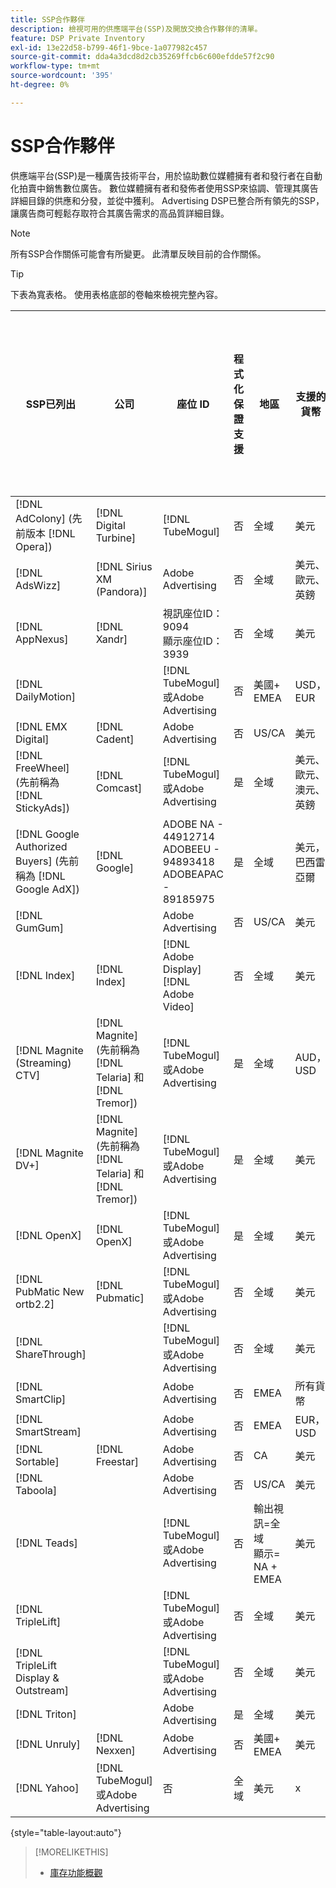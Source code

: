 ```yaml
---
title: SSP合作夥伴
description: 檢視可用的供應端平台(SSP)及開放交換合作夥伴的清單。
feature: DSP Private Inventory
exl-id: 13e22d58-b799-46f1-9bce-1a077982c457
source-git-commit: dda4a3dcd8d2cb35269ffcb6c600efdde57f2c90
workflow-type: tm+mt
source-wordcount: '395'
ht-degree: 0%

---
```


# SSP合作夥伴

供應端平台(SSP)是一種廣告技術平台，用於協助數位媒體擁有者和發行者在自動化拍賣中銷售數位廣告。 數位媒體擁有者和發佈者使用SSP來協調、管理其廣告詳細目錄的供應和分發，並從中獲利。 Advertising DSP已整合所有領先的SSP，讓廣告商可輕鬆存取符合其廣告需求的高品質詳細目錄。

>[!NOTE]
>
>所有SSP合作關係可能會有所變更。 此清單反映目前的合作關係。

>[!TIP]
>
>下表為寬表格。 使用表格底部的卷軸來檢視完整內容。

| SSP已列出 | 公司 | 座位 ID | 程式化保證支援 | 地區 | 支援的貨幣 | 視訊案頭 | 視訊行動裝置 | Video CTV | 顯示案頭 | 顯示行動裝置 | 原生顯示 | 音訊桌上型電腦與行動裝置 |
|--- |--- |--- |--- |--- |--- |--- |--- |--- |--- |--- |--- |--- |
| [!DNL AdColony] (先前版本 [!DNL Opera]) | [!DNL Digital Turbine] | [!DNL TubeMogul] | 否 | 全域 | 美元 | x | x |  | x | x |  |  |
| [!DNL AdsWizz] | [!DNL Sirius XM (Pandora)] | Adobe Advertising | 否 | 全域 | 美元、歐元、英鎊 |  |  |  |  |  |  | x |
| [!DNL AppNexus] | [!DNL Xandr] | 視訊座位ID：9094<br>顯示座位ID：3939 | 否 | 全域 | 美元 | x | x | x | x | x |  |  |
| [!DNL DailyMotion] |  | [!DNL TubeMogul] 或Adobe Advertising | 否 | 美國+ EMEA | USD， EUR | x | x | x | x | x |  |  |
| [!DNL EMX Digital] | [!DNL Cadent] | Adobe Advertising | 否 | US/CA | 美元 | x | x | x | x | x |  |  |
| [!DNL FreeWheel] (先前稱為 [!DNL StickyAds]) | [!DNL Comcast] | [!DNL TubeMogul] 或Adobe Advertising | 是 | 全域 | 美元、歐元、澳元、英鎊 | x | x | x |  |  |  |  |
| [!DNL Google Authorized Buyers] (先前稱為 [!DNL Google AdX]) | [!DNL Google] | ADOBE NA - 44912714<br>ADOBEEU - 94893418<br>ADOBEAPAC - 89185975 | 是 | 全域 | 美元，巴西雷亞爾 | x | x | x | x | x |  | x |
| [!DNL GumGum] |  | Adobe Advertising | 否 | US/CA | 美元 | x | x |  | x | x |  |  |
| [!DNL Index] | [!DNL Index] | [!DNL Adobe Display]<br>[!DNL Adobe Video] | 否 | 全域 | 美元 | x | x | x | x | x | | |
| [!DNL Magnite (Streaming) CTV] | [!DNL Magnite] (先前稱為 [!DNL Telaria] 和 [!DNL Tremor]) | [!DNL TubeMogul] 或Adobe Advertising | 是 | 全域 | AUD， USD | x | x | x |  |  |  |  |
| [!DNL Magnite DV+] | [!DNL Magnite] (先前稱為 [!DNL Telaria] 和 [!DNL Tremor]) | [!DNL TubeMogul] 或Adobe Advertising | 是 | 全域 | 美元 | x | x | x | x | x |  | x |
| [!DNL OpenX] | [!DNL OpenX] | [!DNL TubeMogul] 或Adobe Advertising | 是 | 全域 | 美元 | x | x | x | x | x |  |  |
| [!DNL PubMatic New ortb2.2] | [!DNL Pubmatic] | [!DNL TubeMogul] 或Adobe Advertising | 否 | 全域 | 美元 | x | x | x | x | x |  |  |
| [!DNL ShareThrough] |  | [!DNL TubeMogul] 或Adobe Advertising | 否 | 全域 | 美元 | x | x | x | x | x | x |  |
| [!DNL SmartClip] |  | Adobe Advertising | 否 | EMEA | 所有貨幣 | x | x | x | x | x |  |  |
| [!DNL SmartStream] |  | Adobe Advertising | 否 | EMEA | EUR， USD | x | x |  |  |  |  |  |
| [!DNL Sortable] | [!DNL Freestar] | Adobe Advertising | 否 | CA | 美元 |  |  |  | x | x |  |  |
| [!DNL Taboola] |  | Adobe Advertising | 否 | US/CA | 美元 | x | x |  |  |  |  |  |
| [!DNL Teads] |  | [!DNL TubeMogul] 或Adobe Advertising | 否 | 輸出視訊=全域<br>顯示= NA + EMEA | 美元 | x | x |  | x | x |  |  |
| [!DNL TripleLift] |  | [!DNL TubeMogul] 或Adobe Advertising | 否 | 全域 | 美元 |  |  |  |  |  | x |  |
| [!DNL TripleLift Display & Outstream] |  | [!DNL TubeMogul] 或Adobe Advertising | 否 | 全域 | 美元 | x | x | x | x | x |  |  |
| [!DNL Triton] |  | Adobe Advertising | 是 | 全域 | 美元 |  |  |  |  |  |  | x |
| [!DNL Unruly] | [!DNL Nexxen] | Adobe Advertising | 否 | 美國+ EMEA | 美元 | x | x | x |  |  |  |  |
| [!DNL Yahoo] | [!DNL TubeMogul] 或Adobe Advertising | 否 | 全域 | 美元 | x | x | x | x | x |  |  |

{style="table-layout:auto"}

>[!MORELIKETHIS]
>
>* [庫存功能概觀](inventory-overview.md)
